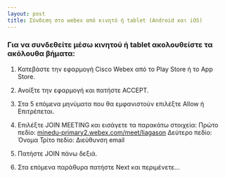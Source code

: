```yaml
---
layout: post
title: Σύνδεση στο webex από κινητό ή tablet (Android και iOS)
---
```


### Για να συνδεθείτε μέσω κινητού ή tablet ακολουθείστε τα ακόλουθα βήματα:

1. Κατεβάστε την εφαρμογή Cisco Webex από το Play Store ή το App Store.

2. Ανοίξτε την εφαρμογή και πατήστε ACCEPT.

3. Στα 5 επόμενα μηνύματα που θα εμφανιστούν επιλέξτε Allow ή Επιτρέπεται.

4. Επιλέξτε JOIN MEETING και εισάγετε τα παρακάτω στοιχεία:
Πρώτο πεδίο: [minedu-primary2.webex.com/meet/liagason](https://minedu-primary2.webex.com/meet/liagason)
Δεύτερο πεδίο: Όνομα
Τρίτο πεδίο: Διεύθυνση email

5. Πατήστε JOIN πάνω δεξιά.

6. Στα επόμενα παράθυρα πατήστε Next και περιμένετε...
